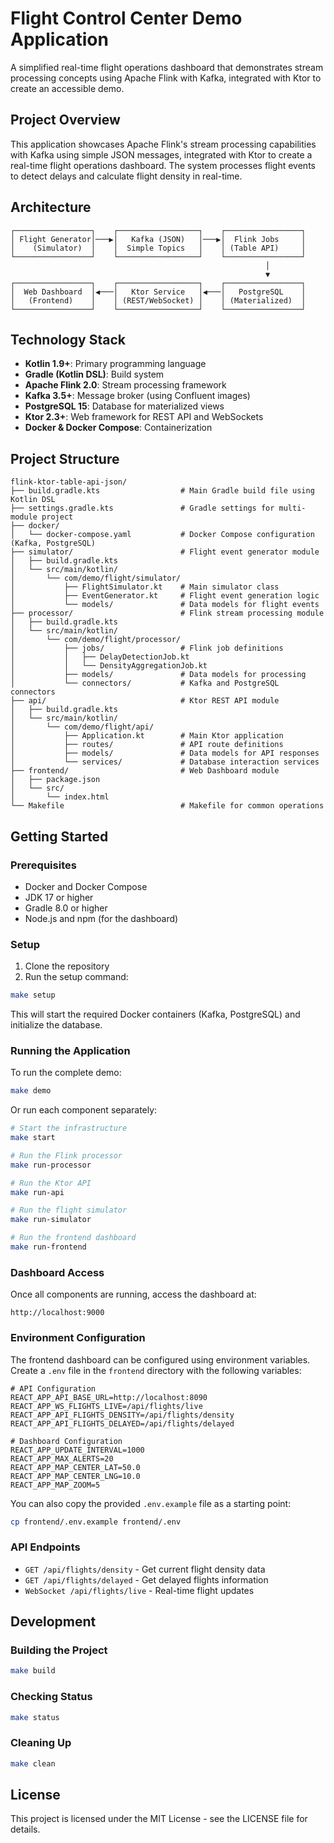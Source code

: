 # Flight Control Center Demo Application

A simplified real-time flight operations dashboard that demonstrates stream processing concepts using Apache Flink with Kafka, integrated with Ktor to create an accessible demo.

## Project Overview

This application showcases Apache Flink's stream processing capabilities with Kafka using simple JSON messages, integrated with Ktor to create a real-time flight operations dashboard. The system processes flight events to detect delays and calculate flight density in real-time.

## Architecture

```
┌─────────────────┐    ┌──────────────────┐    ┌─────────────────┐
│ Flight Generator│───▶│   Kafka (JSON)   │───▶│  Flink Jobs     │
│    (Simulator)  │    │  Simple Topics   │    │ (Table API)     │
└─────────────────┘    └──────────────────┘    └─────────────────┘
                                                         │
                                                         ▼
┌─────────────────┐    ┌──────────────────┐    ┌─────────────────┐
│  Web Dashboard  │◀───│   Ktor Service   │◀───│   PostgreSQL    │
│   (Frontend)    │    │ (REST/WebSocket) │    │ (Materialized)  │
└─────────────────┘    └──────────────────┘    └─────────────────┘
```

## Technology Stack

- **Kotlin 1.9+**: Primary programming language
- **Gradle (Kotlin DSL)**: Build system
- **Apache Flink 2.0**: Stream processing framework
- **Kafka 3.5+**: Message broker (using Confluent images)
- **PostgreSQL 15**: Database for materialized views
- **Ktor 2.3+**: Web framework for REST API and WebSockets
- **Docker & Docker Compose**: Containerization

## Project Structure

```
flink-ktor-table-api-json/
├── build.gradle.kts                  # Main Gradle build file using Kotlin DSL
├── settings.gradle.kts               # Gradle settings for multi-module project
├── docker/
│   └── docker-compose.yaml           # Docker Compose configuration (Kafka, PostgreSQL)
├── simulator/                        # Flight event generator module
│   ├── build.gradle.kts
│   └── src/main/kotlin/
│       └── com/demo/flight/simulator/
│           ├── FlightSimulator.kt    # Main simulator class
│           ├── EventGenerator.kt     # Flight event generation logic
│           └── models/               # Data models for flight events
├── processor/                        # Flink stream processing module
│   ├── build.gradle.kts
│   └── src/main/kotlin/
│       └── com/demo/flight/processor/
│           ├── jobs/                 # Flink job definitions
│           │   ├── DelayDetectionJob.kt
│           │   └── DensityAggregationJob.kt
│           ├── models/               # Data models for processing
│           └── connectors/           # Kafka and PostgreSQL connectors
├── api/                              # Ktor REST API module
│   ├── build.gradle.kts
│   └── src/main/kotlin/
│       └── com/demo/flight/api/
│           ├── Application.kt        # Main Ktor application
│           ├── routes/               # API route definitions
│           ├── models/               # Data models for API responses
│           └── services/             # Database interaction services
├── frontend/                         # Web Dashboard module
│   ├── package.json
│   └── src/
│       └── index.html
└── Makefile                          # Makefile for common operations
```

## Getting Started

### Prerequisites

- Docker and Docker Compose
- JDK 17 or higher
- Gradle 8.0 or higher
- Node.js and npm (for the dashboard)

### Setup

1. Clone the repository
2. Run the setup command:

```bash
make setup
```

This will start the required Docker containers (Kafka, PostgreSQL) and initialize the database.

### Running the Application

To run the complete demo:

```bash
make demo
```

Or run each component separately:

```bash
# Start the infrastructure
make start

# Run the Flink processor
make run-processor

# Run the Ktor API
make run-api

# Run the flight simulator
make run-simulator

# Run the frontend dashboard
make run-frontend
```

### Dashboard Access

Once all components are running, access the dashboard at:

```
http://localhost:9000
```

### Environment Configuration

The frontend dashboard can be configured using environment variables. Create a `.env` file in the `frontend` directory with the following variables:

```
# API Configuration
REACT_APP_API_BASE_URL=http://localhost:8090
REACT_APP_WS_FLIGHTS_LIVE=/api/flights/live
REACT_APP_API_FLIGHTS_DENSITY=/api/flights/density
REACT_APP_API_FLIGHTS_DELAYED=/api/flights/delayed

# Dashboard Configuration
REACT_APP_UPDATE_INTERVAL=1000
REACT_APP_MAX_ALERTS=20
REACT_APP_MAP_CENTER_LAT=50.0
REACT_APP_MAP_CENTER_LNG=10.0
REACT_APP_MAP_ZOOM=5
```

You can also copy the provided `.env.example` file as a starting point:

```bash
cp frontend/.env.example frontend/.env
```

### API Endpoints

- `GET /api/flights/density` - Get current flight density data
- `GET /api/flights/delayed` - Get delayed flights information
- `WebSocket /api/flights/live` - Real-time flight updates

## Development

### Building the Project

```bash
make build
```

### Checking Status

```bash
make status
```

### Cleaning Up

```bash
make clean
```

## License

This project is licensed under the MIT License - see the LICENSE file for details.
